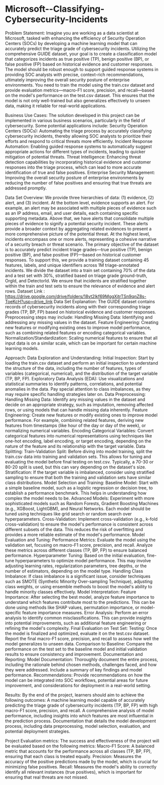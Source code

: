 # Microsoft--Classifying-Cybersecurity-Incidents
Problem Statement:
Imagine you are working as a data scientist at Microsoft, tasked with enhancing the efficiency of Security Operation Centers (SOCs) by developing a machine learning model that can accurately predict the triage grade of cybersecurity incidents. Utilizing the comprehensive GUIDE dataset, your goal is to create a classification model that categorizes incidents as true positive (TP), benign positive (BP), or false positive (FP) based on historical evidence and customer responses. The model should be robust enough to support guided response systems in providing SOC analysts with precise, context-rich recommendations, ultimately improving the overall security posture of enterprise environments.
You need to train the model using the train.csv dataset and provide evaluation metrics—macro-F1 score, precision, and recall—based on the model's performance on the test.csv dataset. This ensures that the model is not only well-trained but also generalizes effectively to unseen data, making it reliable for real-world applications.

Business Use Cases:
The solution developed in this project can be implemented in various business scenarios, particularly in the field of cybersecurity. Some potential applications include:
Security Operation Centers (SOCs): Automating the triage process by accurately classifying cybersecurity incidents, thereby allowing SOC analysts to prioritize their efforts and respond to critical threats more efficiently.
Incident Response Automation: Enabling guided response systems to automatically suggest appropriate actions for different types of incidents, leading to quicker mitigation of potential threats.
Threat Intelligence: Enhancing threat detection capabilities by incorporating historical evidence and customer responses into the triage process, which can lead to more accurate identification of true and false positives.
Enterprise Security Management: Improving the overall security posture of enterprise environments by reducing the number of false positives and ensuring that true threats are addressed promptly.

Data Set Overview:
We provide three hierarchies of data: (1) evidence, (2) alert, and (3) incident. At the bottom level, evidence supports an alert. For example, an alert may be associated with multiple pieces of evidence such as an IP address, email, and user details, each containing specific supporting metadata. Above that, we have alerts that consolidate multiple pieces of evidence to signify a potential security incident. These alerts provide a broader context by aggregating related evidences to present a more comprehensive picture of the potential threat. At the highest level, incidents encompass one or more alerts, representing a cohesive narrative of a security breach or threat scenario.
The primary objective of the dataset is to accurately predict incident triage grades—true positive (TP), benign positive (BP), and false positive (FP)—based on historical customer responses. To support this, we provide a training dataset containing 45 features, labels, and unique identifiers across 1M triage-annotated incidents. We divide the dataset into a train set containing 70% of the data and a test set with 30%, stratified based on triage grade ground-truth, OrgId, and DetectorId. We ensure that incidents are stratified together within the train and test sets to ensure the relevance of evidence and alert rows.
Dataset Link : https://drive.google.com/drive/folders/18vt2lkf69MggXitrTSn9qnZ8s-ToeKcH?usp=drive_link
Data Set Explanation:
The GUIDE dataset contains records of cybersecurity incidents along with their corresponding triage grades (TP, BP, FP) based on historical evidence and customer responses. Preprocessing steps may include:
Handling Missing Data: Identifying and addressing any missing values in the dataset.
Feature Engineering: Creating new features or modifying existing ones to improve model performance, such as combining related features or encoding categorical variables.
Normalization/Standardization: Scaling numerical features to ensure that all input data is on a similar scale, which can be important for certain machine learning models.

Approach:
Data Exploration and Understanding:
Initial Inspection: Start by loading the train.csv dataset and perform an initial inspection to understand the structure of the data, including the number of features, types of variables (categorical, numerical), and the distribution of the target variable (TP, BP, FP).
Exploratory Data Analysis (EDA): Use visualizations and statistical summaries to identify patterns, correlations, and potential anomalies in the data. Pay special attention to class imbalances, as they may require specific handling strategies later on.
Data Preprocessing:
Handling Missing Data: Identify any missing values in the dataset and decide on an appropriate strategy, such as imputation, removing affected rows, or using models that can handle missing data inherently.
Feature Engineering: Create new features or modify existing ones to improve model performance. For example, combining related features, deriving new features from timestamps (like hour of the day or day of the week), or normalizing numerical variables.
Encoding Categorical Variables: Convert categorical features into numerical representations using techniques like one-hot encoding, label encoding, or target encoding, depending on the nature of the feature and its relationship with the target variable.
Data Splitting:
Train-Validation Split: Before diving into model training, split the train.csv data into training and validation sets. This allows for tuning and evaluating the model before final testing on test.csv. Typically, a 70-30 or 80-20 split is used, but this can vary depending on the dataset's size.
Stratification: If the target variable is imbalanced, consider using stratified sampling to ensure that both the training and validation sets have similar class distributions.
Model Selection and Training:
Baseline Model: Start with a simple baseline model, such as a logistic regression or decision tree, to establish a performance benchmark. This helps in understanding how complex the model needs to be.
Advanced Models: Experiment with more sophisticated models such as Random Forests, Gradient Boosting Machines (e.g., XGBoost, LightGBM), and Neural Networks. Each model should be tuned using techniques like grid search or random search over hyperparameters.
Cross-Validation: Implement cross-validation (e.g., k-fold cross-validation) to ensure the model's performance is consistent across different subsets of the data. This reduces the risk of overfitting and provides a more reliable estimate of the model's performance.
Model Evaluation and Tuning:
Performance Metrics: Evaluate the model using the validation set, focusing on macro-F1 score, precision, and recall. Analyze these metrics across different classes (TP, BP, FP) to ensure balanced performance.
Hyperparameter Tuning: Based on the initial evaluation, fine-tune hyperparameters to optimize model performance. This may involve adjusting learning rates, regularization parameters, tree depths, or the number of estimators, depending on the model type.
Handling Class Imbalance: If class imbalance is a significant issue, consider techniques such as SMOTE (Synthetic Minority Over-sampling Technique), adjusting class weights, or using ensemble methods to boost the model's ability to handle minority classes effectively.
Model Interpretation:
Feature Importance: After selecting the best model, analyze feature importance to understand which features contribute most to the predictions. This can be done using methods like SHAP values, permutation importance, or model-specific feature importance measures.
Error Analysis: Perform an error analysis to identify common misclassifications. This can provide insights into potential improvements, such as additional feature engineering or refining the model's complexity.
Final Evaluation on Test Set:
Testing: Once the model is finalized and optimized, evaluate it on the test.csv dataset. Report the final macro-F1 score, precision, and recall to assess how well the model generalizes to unseen data.
Comparison to Baseline: Compare the performance on the test set to the baseline model and initial validation results to ensure consistency and improvement.
Documentation and Reporting:
Model Documentation: Thoroughly document the entire process, including the rationale behind chosen methods, challenges faced, and how they were addressed. Include a summary of key findings and model performance.
Recommendations: Provide recommendations on how the model can be integrated into SOC workflows, potential areas for future improvement, and considerations for deployment in a real-world setting.

Results: 
By the end of the project, learners should aim to achieve the following outcomes:
A machine learning model capable of accurately predicting the triage grade of cybersecurity incidents (TP, BP, FP) with high macro-F1 score, precision, and recall.
A comprehensive analysis of model performance, including insights into which features are most influential in the prediction process.
Documentation that details the model development process, including data preprocessing, model selection, evaluation, and potential deployment strategies.

Project Evaluation metrics:
The success and effectiveness of the project will be evaluated based on the following metrics:
Macro-F1 Score: A balanced metric that accounts for the performance across all classes (TP, BP, FP), ensuring that each class is treated equally.
Precision: Measures the accuracy of the positive predictions made by the model, which is crucial for minimizing false positives.
Recall: Measures the model's ability to correctly identify all relevant instances (true positives), which is important for ensuring that real threats are not missed.

